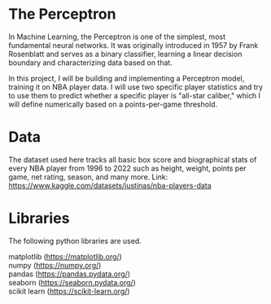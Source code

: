 # The Perceptron

In Machine Learning, the Perceptron is one of the simplest, most fundamental neural networks. It was originally introduced in 1957 by Frank Rosenblatt and serves as a binary classifier, learning a linear decision boundary and characterizing data based on that.

In this project, I will be building and implementing a Perceptron model, training it on NBA player data. I will use two specific player statistics and try to use them to predict whether a specific player is "all-star caliber," which I will define numerically based on a points-per-game threshold.

# Data

The dataset used here tracks all basic box score and biographical stats of every NBA player from 1996 to 2022 such as height, weight, points per game, net rating, season, and many more. Link: https://www.kaggle.com/datasets/justinas/nba-players-data

# Libraries
The following python libraries are used.

matplotlib (https://matplotlib.org/)  
numpy (https://numpy.org/)  
pandas (https://pandas.pydata.org/)  
seaborn (https://seaborn.pydata.org/)  
scikit learn (https://scikit-learn.org/)  
